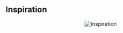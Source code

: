 Inspiration
------------------------
<p align="center">
  <img src="https://github.com/agileseph/automated-testing-concepts/raw/master/spice/technology-mix/jUnit_+_Spring_AOP_Mix/FreeWomenVersion_KeiraKnightly_I.png" alt="Inspiration"/>
</p>
